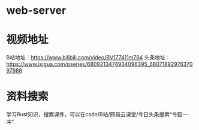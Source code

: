 # web-server
# 视频地址
B站地址：https://www.bilibili.com/video/BV177411m784
头条地址：https://www.ixigua.com/pseries/6809213474934096395_6807189297637097988

# 资料搜索 
学习Rust知识，搜索课件，可以在csdn/B站/网易云课堂/今日头条搜索“令狐一冲”.
